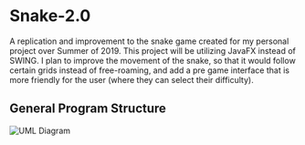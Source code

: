 # Snake-2.0
A replication and improvement to the snake game created for my personal project over Summer of 2019. This project will be utilizing JavaFX instead of SWING. I plan to improve the movement of the snake, so that it would follow certain grids instead of free-roaming, and add a pre game interface that is more friendly for the user (where they can select their difficulty). 

## General Program Structure
![UML Diagram](https://gyazo.com/7d3ebf8904ae3fb24fc50f181f11c319.png)
